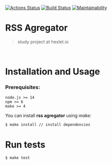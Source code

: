 [![Actions Status](https://github.com/vetneka/frontend-project-lvl3/workflows/hexlet-check/badge.svg)](https://github.com/vetneka/frontend-project-lvl3/actions/workflows/hexlet-check.yml)
[![Build Status](https://github.com/vetneka/frontend-project-lvl3/workflows/build/badge.svg)](https://github.com/vetneka/frontend-project-lvl3/actions/workflows/build.yml)
[![Maintainability](https://api.codeclimate.com/v1/badges/61b1d82146e8b9eea44c/maintainability)](https://codeclimate.com/github/vetneka/frontend-project-lvl3/maintainability)

# RSS Agregator 
> study project at hexlet.io

<br>

# Installation and Usage
### Prerequisites:
```
node.js >= 14
npm >= 6
make >= 4
```

You can install **rss agregator** using *make*:
```
$ make install // install dependencies
```

# Run tests

```
$ make test
```
